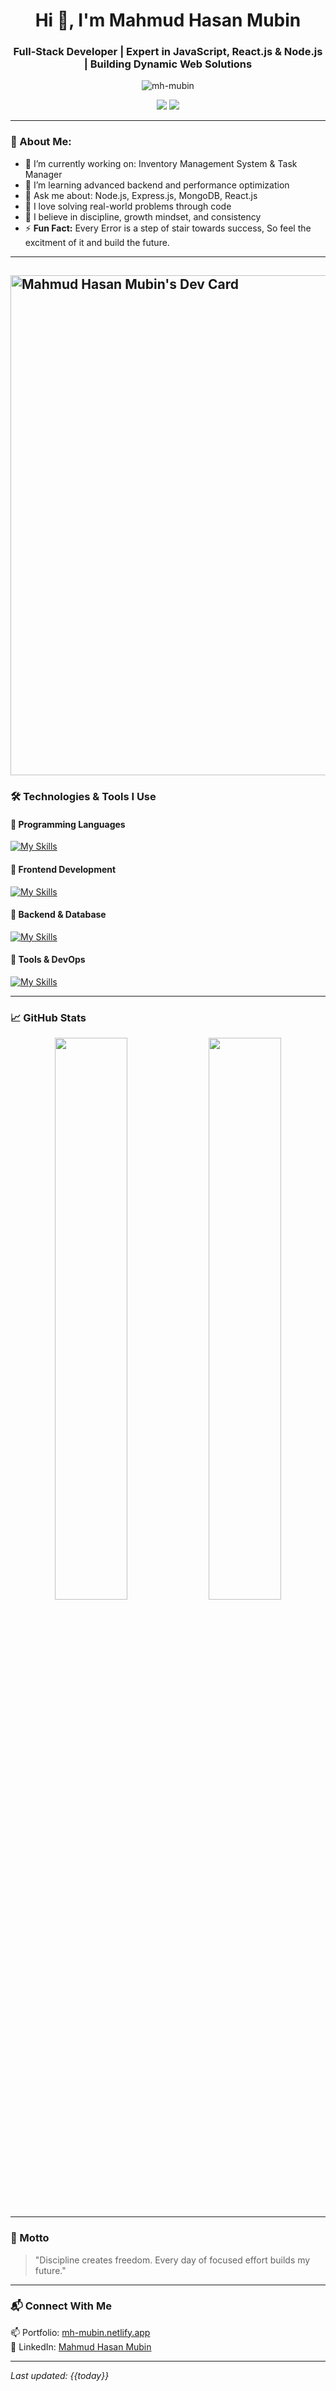 <h1 align="center">Hi 👋, I'm Mahmud Hasan Mubin</h1>
<h3 align="center">Full-Stack Developer | Expert in JavaScript, React.js & Node.js | Building Dynamic Web Solutions</h3>

<p align="center">
  <img src="https://komarev.com/ghpvc/?username=mh-mubin&label=Profile%20views&color=0e75b6&style=flat" alt="mh-mubin" />
</p>

<p align="center">
  <a href="https://mh-mubin.netlify.app" target="_blank"><img src="https://img.shields.io/badge/Portfolio-Visit-blue?style=for-the-badge&logo=vercel" /></a>
  <a href="https://www.linkedin.com/in/mahmud-hasan-mubin/" target="_blank"><img src="https://img.shields.io/badge/LinkedIn-Connect-blue?style=for-the-badge&logo=linkedin" /></a>
</p>

---

### 🧠 About Me:
- 🔭 I’m currently working on: Inventory Management System & Task Manager  
- 🌱 I’m learning advanced backend and performance optimization  
- 💬 Ask me about: Node.js, Express.js, MongoDB, React.js  
- 🚀 I love solving real-world problems through code  
- 🧘 I believe in discipline, growth mindset, and consistency  
- ⚡ **Fun Fact:** Every Error is a step of stair towards success, So feel the excitment of it and build the future. 

---
<a href="https://app.daily.dev/mahmudhasanmubin"><img src="https://api.daily.dev/devcards/v2/dzORCOEz4gjrkkYcXJLVL.png?type=wide&r=o4w" width="800" alt="Mahmud Hasan Mubin's Dev Card"/></a>
---
### 🛠️ Technologies & Tools I Use

#### 📌 Programming Languages
[![My Skills](https://skillicons.dev/icons?i=js,ts,py)](https://skillicons.dev)

#### 📌 Frontend Development
[![My Skills](https://skillicons.dev/icons?i=react,html,css,tailwind)](https://skillicons.dev)

#### 📌 Backend & Database
[![My Skills](https://skillicons.dev/icons?i=nodejs,express,mongodb,postgres)](https://skillicons.dev)

#### 📌 Tools & DevOps
[![My Skills](https://skillicons.dev/icons?i=git,postman,docker,vscode,linux)](https://skillicons.dev)

---

### 📈 GitHub Stats

<p align="center">
  <img width="48%" src="https://github-readme-streak-stats.herokuapp.com/?user=MH-Mubin&theme=react&hide_border=true" />
  <img width="48%" src="https://github-readme-stats.vercel.app/api?username=MH-Mubin&show_icons=true&theme=react&hide_border=true" />
</p>

---

### 🧭 Motto
> "Discipline creates freedom. Every day of focused effort builds my future."

---

### 📬 Connect With Me
📫 Portfolio: [mh-mubin.netlify.app](https://mh-mubin.netlify.app/)  
🔗 LinkedIn: [Mahmud Hasan Mubin](https://www.linkedin.com/in/mahmud-hasan-mubin/)

---

*Last updated: {{today}}*
